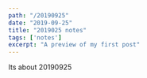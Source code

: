 ```yaml
---
path: "/20190925"
date: "2019-09-25"
title: "2019025 notes"
tags: ['notes']
excerpt: "A preview of my first post"
---
```


Its about 20190925
